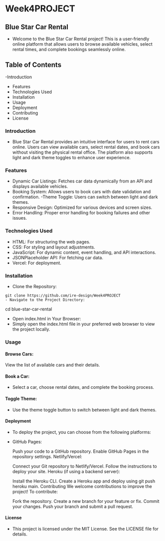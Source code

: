 # Week4PROJECT
## Blue Star Car Rental
- Welcome to the Blue Star Car Rental project! This is a user-friendly online platform that allows users to browse available vehicles, select rental times, and complete bookings seamlessly online.

## Table of Contents
-Introduction
- Features
- Technologies Used
- Installation
- Usage
- Deployment
- Contributing
- License

### Introduction
- Blue Star Car Rental provides an intuitive interface for users to rent cars online. Users can view available cars, select rental dates, and book cars without visiting the physical rental office. The platform also supports light and dark theme toggles to enhance user experience.

### Features
- Dynamic Car Listings: Fetches car data dynamically from an API and displays available vehicles.
- Booking System: Allows users to book cars with date validation and confirmation.
-Theme Toggle: Users can switch between light and dark themes.
- Responsive Design: Optimized for various devices and screen sizes.
- Error Handling: Proper error handling for booking failures and other issues.

### Technologies Used
- HTML: For structuring the web pages.
- CSS: For styling and layout adjustments.
- JavaScript: For dynamic content, event handling, and API interactions.
- JSONPlaceholder API: For fetching car data.
- Vercel: For deployment.
### Installation
- Clone the Repository:

```
git clone https://github.com/ire-design/Week4PROJECT
- Navigate to the Project Directory:

```
cd blue-star-car-rental

- Open index.html in Your Browser:
- Simply open the index.html file in your preferred web browser to view the project locally.

### Usage
#### Browse Cars:
View the list of available cars and their details.

#### Book a Car:
- Select a car, choose rental dates, and complete the booking process.

#### Toggle Theme:
- Use the theme toggle button to switch between light and dark themes.

#### Deployment
- To deploy the project, you can choose from the following platforms:

- GitHub Pages:

    Push your code to a GitHub repository.
    Enable GitHub Pages in the repository settings.
    Netlify/Vercel:

    Connect your Git repository to Netlify/Vercel.
    Follow the instructions to deploy your site.
    Heroku (if using a backend server):

    Install the Heroku CLI.
    Create a Heroku app and deploy using git push heroku main.
    Contributing
    We welcome contributions to improve the project! To contribute:

    Fork the repository.
    Create a new branch for your feature or fix.
    Commit your changes.
    Push your branch and submit a pull request.

#### License
- This project is licensed under the MIT License. See the LICENSE file for details.